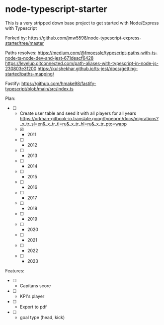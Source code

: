 # node-typescript-starter

This is a very stripped down base project to get started with Node/Express with Typescript

Forked by:
https://github.com/jmw5598/node-typescript-express-starter/tree/master


Paths resolves:
https://medium.com/@fmoessle/typescript-paths-with-ts-node-ts-node-dev-and-jest-671deacf6428
https://levelup.gitconnected.com/path-aliases-with-typescript-in-node-js-230803e3f200
https://kulshekhar.github.io/ts-jest/docs/getting-started/paths-mapping/

Fastify:
https://github.com/hmake98/fastify-typescript/blob/main/src/index.ts


Plan:
- [ ] - Create user table and seed it with all players for all years
  https://orkhan-gitbook-io.translate.goog/typeorm/docs/migrations?_x_tr_sl=en&_x_tr_tl=ru&_x_tr_hl=ru&_x_tr_pto=wapp
  - [x] - 2011
  - [ ] - 2012
  - [ ] - 2013
  - [ ] - 2014
  - [ ] - 2015
  - [ ] - 2016
  - [ ] - 2017
  - [ ] - 2018
  - [ ] - 2019
  - [ ] - 2020
  - [ ] - 2021
  - [ ] - 2022
  - [ ] - 2023





Features:
- [ ] - Capitans score
- [ ] - KPI's player
- [ ] - Export to pdf
- [ ] - goal type (head, kick)


